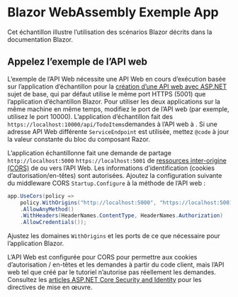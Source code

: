 # <a name="blazor-webassembly-sample-app"></a>Blazor WebAssembly Exemple App

Cet échantillon illustre l’utilisation des scénarios Blazor décrits dans la documentation Blazor.

## <a name="call-web-api-example"></a>Appelez l’exemple de l’API web

L’exemple de l’API Web nécessite une API Web en cours d’exécution basée sur l’application d’échantillon pour la <a href="https://docs.microsoft.com/aspnet/core/tutorials/first-web-api">création d’une API web avec ASP.NET</a> sujet de base, qui par défaut utilise le même port HTTPS (5001) que l’application d’échantillon Blazor. Pour utiliser les deux applications sur la même machine en même temps, modifiez le port de l’API web (par exemple, utilisez le port 10000). L’application d’échantillon fait des `https://localhost:10000/api/TodoItems`demandes à l’API web à . Si une adresse API Web différente `ServiceEndpoint` est utilisée, mettez `@code` à jour la valeur constante du bloc du composant Razor.</p>

L’application échantillonne fait une demande de partage `http://localhost:5000` `https://localhost:5001` de <a href="https://docs.microsoft.com/aspnet/core/security/cors">ressources inter-origine (CORS)</a> de ou vers l’API Web. Les informations d’identification (cookies d’autorisation/en-têtes) sont autorisées. Ajoutez la configuration suivante du middleware CORS `Startup.Configure` à la méthode de l’API web :</p>

```csharp
app.UseCors(policy => 
    policy.WithOrigins("http://localhost:5000", "https://localhost:5001")
    .AllowAnyMethod()
    .WithHeaders(HeaderNames.ContentType, HeaderNames.Authorization)
    .AllowCredentials());
```

Ajustez les domaines `WithOrigins` et les ports de ce que nécessaire pour l’application Blazor.

L’API Web est configurée pour CORS pour permettre aux cookies d’autorisation / en-têtes et les demandes à partir du code client, mais l’API web tel que créé par le tutoriel n’autorise pas réellement les demandes. Consultez les <a href="https://docs.microsoft.com/aspnet/core/security/">articles ASP.NET Core Security and Identity</a> pour les directives de mise en œuvre.

